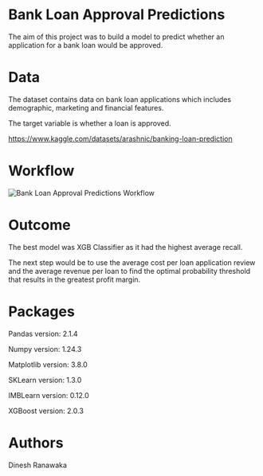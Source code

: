 # Bank Loan Approval Predictions
The aim of this project was to build a model to predict whether an application for a bank loan would be approved. 

# Data
The dataset contains data on bank loan applications which includes demographic, marketing and financial features. 

The target variable is whether a loan is approved. 

https://www.kaggle.com/datasets/arashnic/banking-loan-prediction

# Workflow

![Bank Loan Approval Predictions Workflow](https://github.com/zivenine/Bank_Loan_Approval_Predictions/assets/138107601/a7708f89-0362-4b63-9199-f42a675fd2f0)

# Outcome
The best model was XGB Classifier as it had the highest average recall. 

The next step would be to use the average cost per loan application review and the average revenue per loan to find the optimal probability threshold that results in the greatest profit margin. 

# Packages 
Pandas version:  2.1.4

Numpy version:  1.24.3

Matplotlib version:  3.8.0

SKLearn version:  1.3.0

IMBLearn version:  0.12.0

XGBoost version:  2.0.3


# Authors
Dinesh Ranawaka

